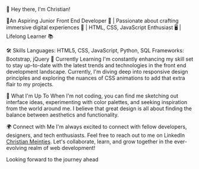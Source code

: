 
👋 Hey there, I'm Christian!

🌟An Aspiring Junior Front End Developer 🚀 | Passionate about crafting immersive digital experiences 🎨 | HTML, CSS, JavaScript Enthusiast 🖥️ | Lifelong Learner 📚

🛠️ Skills
Languages: HTML5, CSS, JavaScript, Python, SQL
Frameworks: Bootstrap, jQuery
🌱 Currently Learning
I'm constantly enhancing my skill set to stay up-to-date with the latest trends and technologies in the front end development landscape. Currently, I'm diving deep into responsive design principles and exploring the nuances of CSS animations to add that extra flair to my projects.

🚀 What I'm Up To
When I'm not coding, you can find me sketching out interface ideas, experimenting with color palettes, and seeking inspiration from the world around me. I believe that great design is all about finding the balance between aesthetics and functionality.

🌍 Connect with Me
I'm always excited to connect with fellow developers, designers, and tech enthusiasts. Feel free to reach out to me on LinkedIn <a class="badge-base__link LI-simple-link" href="https://za.linkedin.com/in/christian-meintjes1?trk=profile-badge">Christian Meintjes</a></div>. Let's collaborate, learn, and grow together in the ever-evolving realm of web development!

Looking forward to the journey ahead

